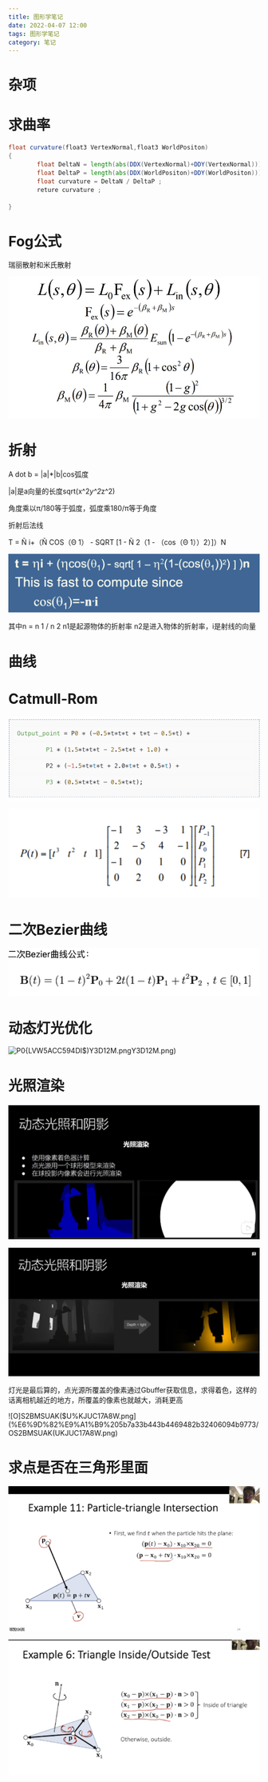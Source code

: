 ```yaml
---
title: 图形学笔记
date: 2022-04-07 12:00
tags: 图形学笔记
category: 笔记
---
```

# 杂项

# 求曲率

```glsl
float curvature(float3 VertexNormal,float3 WorldPositon)
{
		float DeltaN = length(abs(DDX(VertexNormal)+DDY(VertexNormal)));
		float DeltaP = length(abs(DDX(WorldPositon)+DDY(WorldPositon)));
		float curvature = DeltaN / DeltaP ;
		reture curvature ;

}
```

# Fog公式

瑞丽散射和米氏散射

![Untitled](%E6%9D%82%E9%A1%B9%205b7a33b443b4469482b32406094b9773/Untitled.png)

# 折射

A dot b = |a|*|b|cos弧度

|a|是a向量的长度sqrt(x^2*y^2*z^2)

角度乘以π/180等于弧度，弧度乘180/π等于角度

折射后法线

T = Ñ i+（Ñ COS（Θ 1） - SQRT [1 - Ñ 2（1 - （cos（Θ 1））2）]）N

![Untitled](%E6%9D%82%E9%A1%B9%205b7a33b443b4469482b32406094b9773/Untitled%201.png)

其中n = n 1 / n 2 n1是起源物体的折射率 n2是进入物体的折射率，i是射线的向量

# 曲线

# **Catmull-Rom**

![Untitled](%E6%9D%82%E9%A1%B9%205b7a33b443b4469482b32406094b9773/Untitled%202.png)

![Untitled](%E6%9D%82%E9%A1%B9%205b7a33b443b4469482b32406094b9773/Untitled%203.png)

# 二次Bezier曲线

![Untitled](%E6%9D%82%E9%A1%B9%205b7a33b443b4469482b32406094b9773/Untitled%204.png)

# 动态灯光优化

![P0{LVW5ACC594DI$)Y3D12M.png](%E6%9D%82%E9%A1%B9%205b7a33b443b4469482b32406094b9773/P0LVW5ACC594DI)Y3D12M.png)

# 光照渲染

![Untitled](%E6%9D%82%E9%A1%B9%205b7a33b443b4469482b32406094b9773/Untitled%205.png)

![Untitled](%E6%9D%82%E9%A1%B9%205b7a33b443b4469482b32406094b9773/Untitled%206.png)

灯光是最后算的，点光源所覆盖的像素通过Gbuffer获取信息，求得着色，这样的话离相机越近的地方，所覆盖的像素也就越大，消耗更高

![O]S2BMSUAK($U%KJUC17A8W.png](%E6%9D%82%E9%A1%B9%205b7a33b443b4469482b32406094b9773/OS2BMSUAK(UKJUC17A8W.png)

# 求点是否在三角形里面

![Untitled](%E6%9D%82%E9%A1%B9%205b7a33b443b4469482b32406094b9773/Untitled%207.png)

![Untitled](%E6%9D%82%E9%A1%B9%205b7a33b443b4469482b32406094b9773/Untitled%208.png)